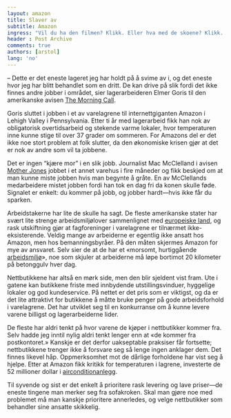 ```yaml
---
layout: amazon
title: Slaver av
subtitle: Amazon
ingress: "Vil du ha den filmen? Klikk. Eller hva med de skoene? Klikk. Netthandel er svært enkelt: ved hjelp av få tastetrykk kan du få alt du måtte ønske deg tilsendt over landegrensene for en billig penge. Du trenger ikke engang bevege deg ut av sofaen, og varene er ofte langt rimeligere enn det man får i en vanlig butikk. Hvordan kan nettbutikkene selge varene så billig? De har byttet ut hyggelige butikker med enorme varehus langt utenfor bysentra. Her jobber lagerarbeidere under nedverdigende forhold, langt borte fra kjøperens åsyn."
header : Post Archive
comments: true
authors: [arstol]
lang: 'no'
---
```


– Dette er det eneste lageret jeg har holdt på å svime av i, og det eneste hvor jeg har blitt behandlet som en dritt. De kan drive på slik fordi det ikke finnes andre jobber i området, sier lagerarbeideren Elmer Goris til den amerikanske avisen [The Morning Call](http://articles.mcall.com/2011-09-18/news/mc-allentown-amazon-complaints-20110917_1_warehouse-workers-heat-stress-brutal-heat).

Goris sluttet i jobben i et av varelagrene til internettgiganten Amazon i Lehigh Valley i Pennsylvania. Etter ti år med lagerarbeid fikk han nok av obligatorisk overtidsarbeid og stekende varme lokaler, hvor temperaturen inne kunne stige til over 37 grader om sommeren. For Amazons del er det ikke noe stort problem at folk slutter, da den økonomiske krisen gjør at det er nok av andre som vil ta jobbene.

Det er ingen “kjære mor” i en slik jobb. Journalist Mac McClelland i avisen [Mother Jones](http://www.motherjones.com/politics/2012/02/mac-mcclelland-free-online-shipping-warehouses-labor) jobbet i et annet varehus i fire måneder og fikk beskjed om at man kunne miste jobben hvis man begynte å gråte. En av McClellands medarbeidere mistet jobben fordi han tok en dag fri da konen skulle føde. Signalet er enkelt: du kommer på jobb, og jobber hardt—hvis ikke får du sparken.

Arbeidstakerne har lite de skulle ha sagt. De fleste amerikanske stater har svært lite strenge arbeidsmiljølover sammenlignet med [europeiske land](http://www.ilo.int/public/english/iira/documents/congresses/world_13/track_3_block.pdf), og rask utskiftning gjør at fagforeninger i varelagrene er tilnærmet ikke-eksisterende. Veldig mange av arbeiderne er egentlig ikke ansatt hos Amazon, men hos bemanningsbyråer. På den måten skjermes Amazon for mye av ansvaret. Selv sier de at de har et «morsomt, hurtiggående [arbeidsmiljø](http://jobs.integritystaffing.com/job/Lexington-IMMEDIATE-PLACEMENT%21-Warehouse-Associate-Night-Shift-Job-Lexington%2C-KY-KY-40502/1431780/?feedId=42&campaignId=3&utm_source=Trovit&utm_campaign=J2W_Trovit)», noe som skjuler at arbeiderne må løpe bortimot 20 kilometer på betonggulv hver dag.

Nettbutikkene har altså en mørk side, men den blir sjeldent vist fram. Ute i gatene kan butikkene friste med innbydende utstillingsvinduer, hyggelige lokaler og god kundeservice. På nettet er det pris som er viktigst, og da er det lite attraktivt for butikkene å måtte bruke penger på gode arbeidsforhold i varelagrene. Det har utviklet seg til en konkurranse om å kunne levere varene billigst og lagerarbeiderne lider.

De fleste har aldri tenkt på hvor varene de kjøper i nettbutikker kommer fra. Selv hadde jeg inntil nylig aldri tenkt lenger enn at «de kommer fra postkontoret.» Kanskje er det derfor uakseptable praksiser får fortsette; nettbutikkene trenger ikke å forsvare seg så lenge ingen anklager dem. Det finnes likevel håp. Oppmerksomhet mot de dårlige forholdene har vist seg å hjelpe. Etter at Amazon fikk kritikk for temperaturen i lagrene, investerte de 52 millioner dollar i [airconditionanlegg](http://articles.mcall.com/2012-06-03/business/mc-amazon-warehouse-air-conditioning-20120602_1_warehouse-workers-air-conditioning-breinigsville-warehouse).

Til syvende og sist er det enkelt å prioritere rask levering og lave priser—de eneste tingene man merker seg fra sofakroken. Skal man gjøre noe med problemet må man kanskje prioritere annerledes, og velge nettbutikker som behandler sine ansatte skikkelig.